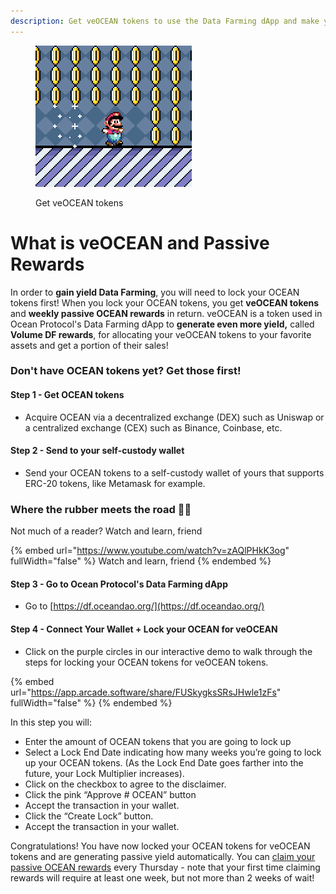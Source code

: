 ```yaml
---
description: Get veOCEAN tokens to use the Data Farming dApp and make yield! 🧑‍🌾🥕
---
```


<figure><img src="../../.gitbook/assets/gif/super-mario-coins.gif" alt="" width="250"><figcaption><p>Get veOCEAN tokens</p></figcaption></figure>

# What is veOCEAN and Passive Rewards

In order to **gain yield Data Farming**, you will need to lock your OCEAN tokens first! When you lock your OCEAN tokens, you get **veOCEAN tokens** and **weekly passive OCEAN rewards** in return. veOCEAN is a token used in Ocean Protocol's Data Farming dApp to **generate even more yield,** called **Volume DF rewards**, for allocating your veOCEAN tokens to your favorite assets and get a portion of their sales!

### Don't have OCEAN tokens yet? Get those first!

#### Step 1 - Get OCEAN tokens

- Acquire OCEAN via a decentralized exchange (DEX) such as Uniswap or a centralized exchange (CEX) such as Binance, Coinbase, etc.

#### Step 2 - Send to your self-custody wallet

- Send your OCEAN tokens to a self-custody wallet of yours that supports ERC-20 tokens, like Metamask for example.

### Where the rubber meets the road 🚗💨

Not much of a reader? Watch and learn, friend

{% embed url="https://www.youtube.com/watch?v=zAQlPHkK3og" fullWidth="false" %}
Watch and learn, friend
{% endembed %}

#### Step 3 - Go to Ocean Protocol's Data Farming dApp

- Go to [https://df.oceandao.org/](https://df.oceandao.org/)

#### Step 4 - Connect Your Wallet + Lock your OCEAN for veOCEAN

- Click on the purple circles in our interactive demo to walk through the steps for locking your OCEAN tokens for veOCEAN tokens.

{% embed url="https://app.arcade.software/share/FUSkygksSRsJHwle1zFs" fullWidth="false" %}
{% endembed %}

In this step you will:

- Enter the amount of OCEAN tokens that you are going to lock up
- Select a Lock End Date indicating how many weeks you’re going to lock up your OCEAN tokens. (As the Lock End Date goes farther into the future, your Lock Multiplier increases).
- Click on the checkbox to agree to the disclaimer.
- Click the pink “Approve # OCEAN” button
- Accept the transaction in your wallet.
- Click the “Create Lock” button.
- Accept the transaction in your wallet.

Congratulations! You have now locked your OCEAN tokens for veOCEAN tokens and are generating passive yield automatically. You can [claim your passive OCEAN rewards](how-to-claim-rewards.md) every Thursday - note that your first time claiming rewards will require at least one week, but not more than 2 weeks of wait!